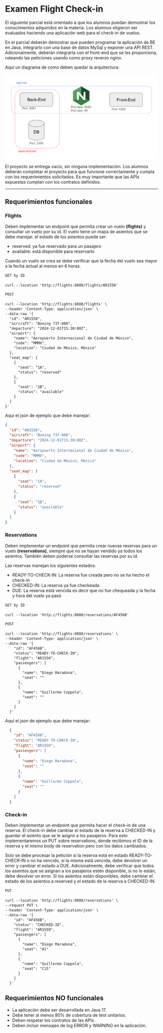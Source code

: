 # Examen Flight Check-in

El siguiente parcial está orientado a que los alumnos puedan demostrar los conocimientos adquiridos en la materia. 
Los alumnos eligieron ser evaluados haciendo una aplicación web para el check-in de vuelos.

En el parcial deberán demostrar que pueden programar la aplicación de BE en Java, integrarlo con una base de datos MySql 
y exponer una API REST. Adicionalmente, deberán integrarla con el front-end que se les proporciona, ruteando las peticiones
usando como proxy reverso nginx.

Aquí un diagrama de como deben quedar la arquitectura:

![img.png](docs/app_doc/_media/img.png)

El proyecto se entrega vacío, sin ninguna implementación. Los alumnos deberán completar el proyecto para que funcione
correctamente y cumpla con los requerimientos solicitados. Es muy importante que las APIs expuestas cumplan con los
contratos definidos.

---

## Requerimientos funcionales

### Flights

Deben implementar un endpoint que permita crear un vuelo **(flights)** y consultar un vuelo por su id. El vuelo tiene un
mapa de asientos que se debe manejar. el estado de los asientos puede ser:
 * reserved: ya fue reservado para un pasajero
 * available: está disponible para reservarlo

Cuando un vuelo se crea se debe verificar que la fecha del vuelo sea mayor a la fecha actual al menos en 6 horas.

```
GET by ID

curl --location 'http://flights:8080/flights/AR1550'
```
```
POST

curl --location 'http://flights:8080/flights' \
--header 'Content-Type: application/json' \
--data-raw '{
  "id": "AR1550",
  "aircraft": "Boeing 737-800",
  "departure": "2024-12-01T15:30:00Z",
  "airport": {
    "name": "Aeropuerto Internacional de Ciudad de México",
    "code": "MMMX",
    "location": "Ciudad de México, México"
  },
  "seat_map": [
    {
      "seat": "1A",
      "status": "reserved"
    },
    {
      "seat": "1B",
      "status": "available"
    }
  ]
}'
```
Aquí el json de ejemplo que debe manejar:

```json
{
  "id": "AR1550",
  "aircraft": "Boeing 737-800",
  "departure": "2024-12-01T15:30:00Z",
  "airport": {
    "name": "Aeropuerto Internacional de Ciudad de México",
    "code": "MMMX",
    "location": "Ciudad de México, México"
  },
  "seat_map": [
    {
      "seat": "1A",
      "status": "reserved"
    },
    {
      "seat": "1B",
      "status": "available"
    }
  ]
}
```

### Reservations

Deben implementar un endpoint que permita crear nuevas reservas para un vuelo **(reservations)**, siempre que no se hayan vendido 
ya todos los asientos. También deben poderse consultar las reservas por su id. 

Las reservas manejan los siguientes estados: 
 * READY-TO-CHECK-IN: La reserva fue creada pero no se ha hecho el check-in
 * CHECKED-IN: La reserva ya fue checkeada
 * DUE: La reserva está vencida es decir que no fue chequeada y la fecha y hora del vuelo ya pasó

```
GET by ID

curl --location 'http://flights:8080/reservations/AF456B'
```
```
POST

curl --location 'http://flights:8080/reservations' \
--header 'Content-Type: application/json' \
--data-raw '{
    "id": "AF456B",
    "status": "READY-TO-CHECK-IN",
    "flight": "AR1550",
    "passengers": [
      {
        "name": "Diego Maradona",
        "seat": ""
      },
      {
        "name": "Guillermo Coppola",
        "seat": ""
      }
    ]
  }'
```

Aquí el json de ejemplo que debe manejar:

```json
  {
    "id": "AF456B",
    "status": "READY-TO-CHECK-IN",
    "flight": "AR1550",
    "passengers": [
      {
        "name": "Diego Maradona",
        "seat": ""
      },
      {
        "name": "Guillermo Coppola",
        "seat": ""
      }
    ]
  }
```

### Check-in

Deben implementar un endpoint que permita hacer el check-in de una reserva. El check-in debe cambiar el estado
de la reserva a CHECKED-IN y guardar el asiento que se le asignó a los pasajeros. Para esto implementaremos un PUT 
sobre reservations, donde recibimos el ID de la reserva y el mismo body de reservation pero con los datos cambiados.

Solo se debe procesar la petición si la reserva está en estado READY-TO-CHECK-IN o no ha vencido, si la misma está vencida,
debe devolver un error y cambiar el estado a DUE. Adicionalmente, debe verificar que todos los asientos que se asignan a
los pasajeros estén disponible, si no lo están, debe devolver un error. Si los asientos están disponibles, debe cambiar
el estado de los asientos a reserved y el estado de la reserva a CHECKED-IN.

```
PUT

curl --location 'http://flights:8080/reservations' \
--request PUT \
--header 'Content-Type: application/json' \
--data-raw '{
    "id": "AF456B",
    "status": "CHECKED-ID",
    "flight": "AR1550",
    "passengers": [
      {
        "name": "Diego Maradona",
        "seat": "A1"
      },
      {
        "name": "Guillermo Coppola",
        "seat": "C15"
      }
    ]
  }'
```

## Requerimientos NO funcionales

- La aplicación debe ser desarrollada en Java 17.
- Debe tener al menos 80% de cobertura de test unitarios.
- Deben respetar los contratos de las APIs.
- Deben incluir mensajes de log ERROR y WARNING en la aplicación.